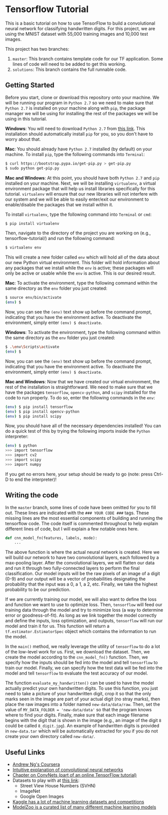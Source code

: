 # Tensorflow Tutorial

This is a basic tutorial on how to use TensorFlow to build a convolutional neural network for classifying handwritten digits. For this project, we are using the MNIST dataset with 55,000 training images and 10,000 test images.

This project has two branches:
1. `master`: This branch contains template code for our TF application. Some lines of code will need to be added to get this working.
2. `solutions`: This branch contains the full runnable code.

## Getting Started
Before you start, clone or download this repository onto your machine. We will be running our program in `Python 2.7` so we need to make sure that `Python 2.7` is installed on your machine along with `pip`, the package manager we will be using for installing the rest of the packages we will be using in this tutorial.

**Windows**: You will need to download `Python 2.7` from [this link](https://www.python.org/downloads/windows/). This installation should automatically install `pip` for you, so you don't have to worry about that.

**Mac**: You should already have `Python 2.7` installed (by default) on your machine. To install `pip`, type the following commands into `Terminal`:
```sh
$ curl https://bootstrap.pypa.io/get-pip.py > get-pip.py
$ sudo python get-pip.py
```

**Mac and Windows**: At this point, you should have both `Python 2.7` and `pip` installed on your machine. Next, we will be installing `virtualenv`, a virtual environment package that will help us install libraries specifically for this tutorial. `virtualenv` will ensure that our new libraries will not interfere with our system and we will be able to easily enter/exit our environment to enable/disable the packages that we install within it.

To install `virtualenv`, type the following command into `Terminal` or `cmd`:
```sh
$ pip install virtualenv
```

Then, navigate to the directory of the project you are working on (e.g., tensorflow-tutorial/) and run the following command:
```sh
$ virtualenv env
```

This will create a new folder called `env` which will hold all of the data about our new Python virtual environment. This folder will hold information about any packages that we install while the `env` is active; these packages will only be active or usable while the `env` is active. This is our desired result.

**Mac**: To activate the environment, type the following command within the same directory as the `env` folder you just created:
```sh
$ source env/bin/activate
(env) $
```
Now, you can see the `(env)` text show up before the command prompt, indicating that you have the environment active. To deactivate the environment, simply enter `(env) $ deactivate`.

**Windows**: To activate the environment, type the following command within the same directory as the `env` folder you just created:
```sh
$ .\env\Scripts\activate
(env) $
```
Now, you can see the `(env)` text show up before the command prompt, indicating that you have the environment active. To deactivate the environment, simply enter `(env) $ deactivate`.

**Mac and Windows**: Now that we have created our virtual environment, the rest of the installation is straightforward. We need to make sure that we have the packages `tensorflow`, `opencv-python`, and `scipy` installed for the code to run properly. To do so, enter the following commands in the `env`:
```sh
(env) $ pip install tensorflow
(env) $ pip install opencv-python
(env) $ pip install scipy
```

Now, you should have all of the necessary dependencies installed! You can do a quick test of this by trying the following imports inside the `Python` interpreter:
```sh
(env) $ python
>>> import tensorflow
>>> import cv2
>>> import scipy
>>> import numpy
```

If you get no errors here, your setup should be ready to go (note: press Ctrl-D to end the interpreter)!

## Writing the code
In the `master` branch, some lines of code have been omitted for you to fill out. These lines are indicated with the `### YOUR CODE ###` tags. These missing lines are the most essential components of building and running the tensorflow code. The code itself is commented throughout to help explain different lines of code, but I will explain a few notable ones here.
```python
def cnn_model_fn(features, labels, mode):
    ...
```

The above function is where the actual neural network is created. Here we will build our network to have two convolutional layers, each followed by a max-pooling layer. After the convolutional layers, we will flatten our data and run it through two fully-connected layers to perform the final classification. Our model inputs will be the raw pixels of an image of a digit (0-9) and our output will be a vector of probabilities designating the probability that the input was a 0, a 1, a 2, etc. Finally, we take the highest probability to be our prediction.

If we are currently training our model, we will also want to define the loss and function we want to use to optimize loss. Then, `tensorflow` will feed our training data through the model and try to minimize loss (a way to determine error or goodness-of-fit). As long as we link together the model correctly and define the inputs, loss optimization, and outputs, `tensorflow` will run our model and train it for us. This function will return a `tf.estimator.EstimatorSpec` object which contains the information to run the model.

In the `main()` method, we really leverage the utility of `tensorflow` to do a lot of the low-level work for us. First, we download the dataset. Then, we create the model according to the `cnn_model_fn()` function. Then, we specify how the inputs should be fed into the model and tell `tensorflow` to train our model. Finally, we can specify how the test data will be fed into the model and tell `tensorflow` to evaluate the test accuracy of our model.

The function `evaluate_my_handwritten()` can be used to have the model actually predict your own handwritten digits. To use this function, you just need to take a picture of your handwritten digit, crop it so that the only marks seen in the image are part of your actual digit (no stray marks), then place the raw images into a folder named `new-data/data/raw`. Then, set the value of `MY_DATA_FOLDER = 'new-data/data'` so that the program knows where to find your digits. Finally, make sure that each image filename begins with the digit that is shown in the image (e.g., an image of the digit `8` could be called `8_digit.jpg`). An example of handwritten digits is provided in `new-data.tar` which will be automatically extracted for you if you do not create your own directory called `new-data/`.

## Useful Links
* [Andrew Ng's Coursera](https://www.coursera.org/learn/machine-learning)
* [Intuitive explanation of convolutional neural networks](https://ujjwalkarn.me/2016/08/11/intuitive-explanation-convnets/)
* [Chapter on ConvNets (part of an online TensorFlow tutorial)](https://www.safaribooksonline.com/library/view/learning-tensorflow/9781491978504/ch04.html)
* Datasets to play with at [this link](https://deeplearning4j.org/opendata):
    * Street View House Numbers (SVHN)
    * ImageNet
    * Google Open Images
* [Kaggle has a lot of machine learning datasets and competitions](https://www.kaggle.com)
* [ModelZoo is a curated list of many different machine learning models](https://github.com/BVLC/caffe/wiki/Model-Zoo)
